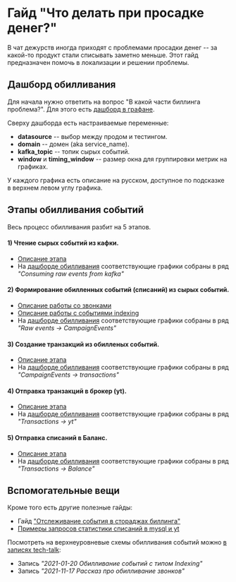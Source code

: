 # Гайд "Что делать при просадке денег?"

В чат дежурств иногда приходят с проблемами просадки денег -- за какой-то продукт стали списывать заметно меньше.
Этот гайд предназначен помочь в локализации и решении проблемы.

## Дашборд обилливания

Для начала нужно ответить на вопрос "В какой части биллинга проблема?". Для этого есть [дашборд в графане](https://grafana.vertis.yandex-team.ru/d/uPWbq517z/billing-events-handling).

Сверху дашборда есть настраиваемые переменные:
- **datasource** -- выбор между продом и тестингом.
- **domain** -- домен (aka service_name).
- **kafka_topic** -- топик сырых событий.
- **window** и **timing_window** -- размер окна для группировки метрик на графиках.

У каждого графика есть описание на русском, доступное по подсказке в верхнем левом углу графика.

## Этапы обилливания событий

Весь процесс обилливания разбит на 5 этапов.

#### 1) Чтение сырых событий из кафки.
   - [Описание этапа](../notes/consuming_kafka.md)
   - На [дашборде обилливания](#дашборд-обилливания) соответствующие графики собраны в ряд  _"Consuming raw events from kafka"_

#### 2) Формирование обилленных событий (списаний) из сырых событий.
   - [Описание работы со звонками](https://a.yandex-team.ru/arcadia/classifieds/verticals-backend/billing/billing/billing-tms/logic/src/tasks/CallsStatisticsUpdateTask.scala#L20-L30?rev=r9253252)
   - [Описание работы с событиями indexing](https://a.yandex-team.ru/arcadia/classifieds/verticals-backend/billing/billing/billing-tms/logic/src/tasks/IndexingToCampaignEventsTask.scala#L25-L34?rev=r9253252)
   - На [дашборде обилливания](#дашборд-обилливания) соответствующие графики собраны в ряд _"Raw events -> CampaignEvents"_

#### 3) Создание транзакций из обилленых событий.
   - [Описание этапа](https://a.yandex-team.ru/arcadia/classifieds/verticals-backend/billing/billing/billing-tms/logic/src/tasks/WithdrawFormTask.scala#L19-L28?rev=r9253252)
   - На [дашборде обилливания](#дашборд-обилливания) соответствующие графики собраны в ряд _"CampaignEvents -> transactions"_

#### 4) Отправка транзакций в брокер (yt).
   - [Описание этапа](https://a.yandex-team.ru/arcadia/classifieds/verticals-backend/billing/billing/billing-tms/logic/src/tasks/BillingOperationPushTask.scala#L41-L55?rev=r9253252)
   - На [дашборде обилливания](#дашборд-обилливания) соответствующие графики собраны в ряд _"Transactions -> yt"_

#### 5) Отправка списаний в Баланс.
   - [Описание этапа](https://a.yandex-team.ru/arcadia/classifieds/verticals-backend/billing/billing/billing-tms/logic/src/tasks/BalanceSyncTask.scala#L18-L24?rev=r9253252)
   - На [дашборде обилливания](#дашборд-обилливания) соответствующие графики собраны в ряд _"Transactions -> Balance"_

## Вспомогательные вещи

Кроме того есть другие полезные гайды:
- Гайд ["Отслеживание события в стораджах биллинга"](track_billing_events.md)
- [Примеры запросов статистики списаний в mysql и yt](statistics_queries.md)

Посмотреть на верхнеуровневые схемы обилливания событий можно [в записях tech-talk](https://wiki.yandex-team.ru/vertis/billing/tech-talks/):
- Запись _"2021-01-20 Обилливание событий с типом Indexing"_
- Запись _"2021-11-17 Рассказ про обилливание звонков"_
